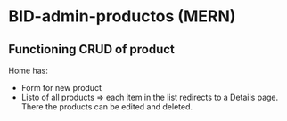 # BID-admin-productos (MERN)

## Functioning CRUD of product

Home has:
  * Form for new product
  * Listo of all products => 
    each item in the list redirects to a Details page.
    There the products can be edited and deleted.
 
